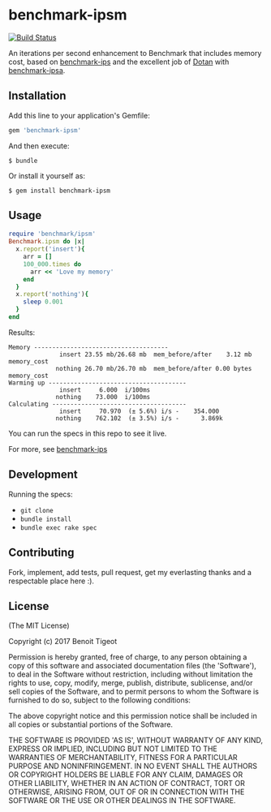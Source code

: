 # benchmark-ipsm

[![Build Status](https://travis-ci.org/benoittgt/benchmark-ipsm.svg?branch=master)](https://travis-ci.org/benoittgt/benchmark-ipsm)

An iterations per second enhancement to Benchmark that includes memory cost, based on [benchmark-ips](https://github.com/evanphx/benchmark-ips/) and the excellent job of [Dotan](https://github.com/jondot) with [benchmark-ipsa](https://github.com/jondot/benchmark-ipsa). 

## Installation

Add this line to your application's Gemfile:

```ruby
gem 'benchmark-ipsm'
```

And then execute:

    $ bundle

Or install it yourself as:

    $ gem install benchmark-ipsm

## Usage

```ruby
require 'benchmark/ipsm'
Benchmark.ipsm do |x|
  x.report('insert'){
    arr = []
    100_000.times do
      arr << 'Love my memory'
    end
  }
  x.report('nothing'){
    sleep 0.001
  }
end
```

Results:

```
Memory -------------------------------------
              insert 23.55 mb/26.68 mb  mem_before/after    3.12 mb memory_cost
             nothing 26.70 mb/26.70 mb  mem_before/after 0.00 bytes memory_cost
Warming up --------------------------------------
              insert     6.000  i/100ms
             nothing    73.000  i/100ms
Calculating -------------------------------------
              insert     70.970  (± 5.6%) i/s -    354.000
             nothing    762.102  (± 3.5%) i/s -      3.869k
```


You can run the specs in this repo to see it live.

For more, see [benchmark-ips](https://github.com/evanphx/benchmark-ips/)

## Development

Running the specs:

* `git clone`
* `bundle install`
* `bundle exec rake spec`

## Contributing

Fork, implement, add tests, pull request, get my everlasting thanks and a respectable place here :).

## License

(The MIT License)

Copyright (c) 2017 Benoit Tigeot

Permission is hereby granted, free of charge, to any person obtaining a copy of this software and associated documentation files (the 'Software'), to deal in the Software without restriction, including without limitation the rights to use, copy, modify, merge, publish, distribute, sublicense, and/or sell copies of the Software, and to permit persons to whom the Software is furnished to do so, subject to the following conditions:

The above copyright notice and this permission notice shall be included in all copies or substantial portions of the Software.

THE SOFTWARE IS PROVIDED 'AS IS', WITHOUT WARRANTY OF ANY KIND, EXPRESS OR IMPLIED, INCLUDING BUT NOT LIMITED TO THE WARRANTIES OF MERCHANTABILITY, FITNESS FOR A PARTICULAR PURPOSE AND NONINFRINGEMENT. IN NO EVENT SHALL THE AUTHORS OR COPYRIGHT HOLDERS BE LIABLE FOR ANY CLAIM, DAMAGES OR OTHER LIABILITY, WHETHER IN AN ACTION OF CONTRACT, TORT OR OTHERWISE, ARISING FROM, OUT OF OR IN CONNECTION WITH THE SOFTWARE OR THE USE OR OTHER DEALINGS IN THE SOFTWARE.
